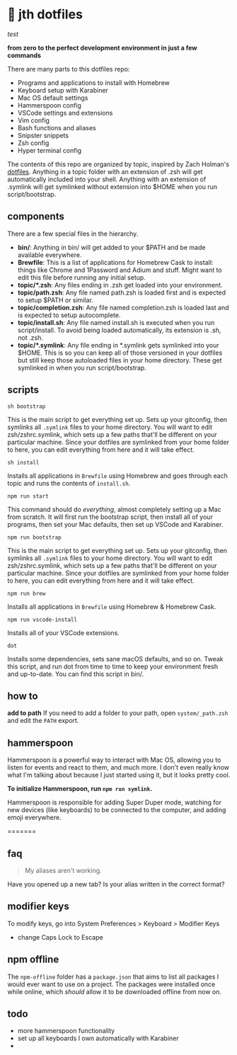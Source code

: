 # 🚀 jth dotfiles
*test*

**from zero to the perfect development environment in just a few commands**

There are many parts to this dotfiles repo:

- Programs and applications to install with Homebrew
- Keyboard setup with Karabiner
- Mac OS default settings
- Hammerspoon config
- VSCode settings and extensions
- Vim config
- Bash functions and aliases
- Snipster snippets
- Zsh config
- Hyper terminal config

The contents of this repo are organized by topic, inspired by Zach Holman's [dotfiles](https://github.com/holman/dotfiles). Anything in a topic folder with an extension of .zsh will get automatically included into your shell. Anything with an extension of .symlink will get symlinked without extension into \$HOME when you run script/bootstrap.

## components

There are a few special files in the hierarchy.

- **bin/**: Anything in bin/ will get added to your \$PATH and be made available everywhere.
- **Brewfile**: This is a list of applications for Homebrew Cask to install: things like Chrome and 1Password and Adium and stuff. Might want to edit this file before running any initial setup.
- **topic/\*.zsh**: Any files ending in .zsh get loaded into your environment.
- **topic/path.zsh**: Any file named path.zsh is loaded first and is expected to setup \$PATH or similar.
- **topic/completion.zsh**: Any file named completion.zsh is loaded last and is expected to setup autocomplete.
- **topic/install.sh**: Any file named install.sh is executed when you run script/install. To avoid being loaded automatically, its extension is .sh, not .zsh.
- **topic/\*.symlink**: Any file ending in \*.symlink gets symlinked into your \$HOME. This is so you can keep all of those versioned in your dotfiles but still keep those autoloaded files in your home directory. These get symlinked in when you run script/bootstrap.

## scripts

`sh bootstrap`

This is the main script to get everything set up. Sets up your gitconfig, then symlinks all `.symlink` files to your home directory. You will want to edit zsh/zshrc.symlink, which sets up a few paths that'll be different on your particular machine. Since your dotfiles are symlinked from your home folder to here, you can edit everything from here and it will take effect.

`sh install`

Installs all applications in `Brewfile` using Homebrew and goes through each topic and runs the contents of `install.sh`.

`npm run start`

This command should do _everything_, almost completely setting up a Mac from scratch. It will first run the bootstrap script, then install all of your programs, then set your Mac defaults, then set up VSCode and Karabiner.

`npm run bootstrap`

This is the main script to get everything set up. Sets up your gitconfig, then symlinks all `.symlink` files to your home directory. You will want to edit zsh/zshrc.symlink, which sets up a few paths that'll be different on your particular machine. Since your dotfiles are symlinked from your home folder to here, you can edit everything from here and it will take effect.

`npm run brew`

Installs all applications in `Brewfile` using Homebrew & Homebrew Cask.

`npm run vscode-install`

Installs all of your VSCode extensions.

`dot`

Installs some dependencies, sets sane macOS defaults, and so on. Tweak this script, and run dot from time to time to keep your environment fresh and up-to-date. You can find this script in bin/.

## how to

**add to path**
If you need to add a folder to your path, open `system/_path.zsh` and edit the `PATH` export.

## hammerspoon

Hammerspoon is a powerful way to interact with Mac OS, allowing you to listen for events and react to them, and much more. I don't even really know what I'm talking about because I just started using it, but it looks pretty cool.

**To initialize Hammerspoon, run `npm run symlink`.**

Hammerspoon is responsible for adding Super Duper mode, watching for new devices (like keyboards) to be connected to the computer, and adding emoji everywhere.

=======

#####

## faq

> My aliases aren't working.

Have you opened up a new tab? Is your alias written in the correct format?

## modifier keys

To modify keys, go into System Preferences > Keyboard > Modifier Keys

- change Caps Lock to Escape

## npm offline

The `npm-offline` folder has a `package.json` that aims to list all packages I would ever want to use on a project. The packages were installed once while online, which _should_ allow it to be downloaded offline from now on.

## todo

- more hammerspoon functionality
- set up all keyboards I own automatically with Karabiner
-
